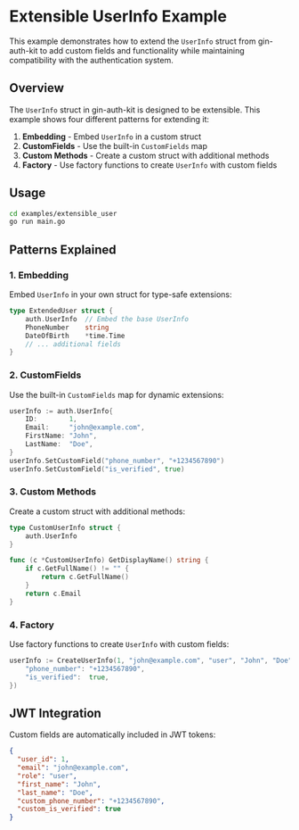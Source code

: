 # Extensible UserInfo Example

This example demonstrates how to extend the `UserInfo` struct from gin-auth-kit to add custom fields and functionality while maintaining compatibility with the authentication system.

## Overview

The `UserInfo` struct in gin-auth-kit is designed to be extensible. This example shows four different patterns for extending it:

1. **Embedding** - Embed `UserInfo` in a custom struct
2. **CustomFields** - Use the built-in `CustomFields` map
3. **Custom Methods** - Create a custom struct with additional methods
4. **Factory** - Use factory functions to create `UserInfo` with custom fields

## Usage

```bash
cd examples/extensible_user
go run main.go
```

## Patterns Explained

### 1. Embedding

Embed `UserInfo` in your own struct for type-safe extensions:

```go
type ExtendedUser struct {
    auth.UserInfo  // Embed the base UserInfo
    PhoneNumber    string
    DateOfBirth    *time.Time
    // ... additional fields
}
```

### 2. CustomFields

Use the built-in `CustomFields` map for dynamic extensions:

```go
userInfo := auth.UserInfo{
    ID:        1,
    Email:     "john@example.com",
    FirstName: "John",
    LastName:  "Doe",
}
userInfo.SetCustomField("phone_number", "+1234567890")
userInfo.SetCustomField("is_verified", true)
```

### 3. Custom Methods

Create a custom struct with additional methods:

```go
type CustomUserInfo struct {
    auth.UserInfo
}

func (c *CustomUserInfo) GetDisplayName() string {
    if c.GetFullName() != "" {
        return c.GetFullName()
    }
    return c.Email
}
```

### 4. Factory

Use factory functions to create `UserInfo` with custom fields:

```go
userInfo := CreateUserInfo(1, "john@example.com", "user", "John", "Doe", map[string]any{
    "phone_number": "+1234567890",
    "is_verified":  true,
})
```

## JWT Integration

Custom fields are automatically included in JWT tokens:

```json
{
  "user_id": 1,
  "email": "john@example.com",
  "role": "user",
  "first_name": "John",
  "last_name": "Doe",
  "custom_phone_number": "+1234567890",
  "custom_is_verified": true
}
```
